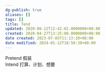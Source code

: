 ```yaml
---
dg-publish: true
aliases: []
tags: []
title: Tend
updated: 2020-08-12T12:42:02.0000000+08:00
created: 2020-04-27T13:25:08.0000000+08:00
date created: 2023-07-05T11:13:20+08:00
date modified: 2024-01-12T18:50:30+08:00
---
```


Pretend 假装  
Intend 打算、计划、想要

